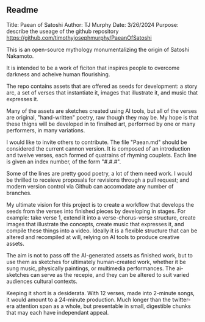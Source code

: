 ## Readme
Title: Paean of Satoshi
Author: TJ Murphy
Date: 3/26/2024
Purpose: describe the useage of the github repository https://github.com/timothyjosephmurphy/PaeanOfSatoshi

This is an open-source mythology monumentalizing the origin of Satoshi Nakamoto. 

It is intended to be a work of ficiton that inspires people to overcome darkness and acheive human flourishing. 

The repo contains assets that are offered as seeds for development: a story arc, a set of verses that instantiate it, images that illustrate it, and music that expresses it. 

Many of the assets are sketches created using AI tools, but all of the verses are original, "hand-written" poetry, raw though they may be. My hope is that these thigns will be developed in to finsihed art, performed by one or many performers, in many variations. 

I would like to invite others to contribute. The file "Paean.md" should be considered the current cannon version. It is composed of an introduction and twelve verses, each formed of quatrains of rhyming couplets. Each line is given an index number, of the form "#.#.#". 

Some of the lines are pretty good poetry, a lot of them need work. I would be thrilled to receieve proposals for revisions through a pull request; and modern version control via Github can accomodate any number of branches. 

My ultimate vision for this project is to create a workflow that develops the seeds from the verses into finished pieces by developing in stages. For example: take verse 1, extend it into a verse-chorus-verse structure, create images that illustrate the concepts, create music that expresses it, and compile these things into a video. Ideally it is a flexible structure that can be altered and recompiled at will, relying on AI tools to produce creative assets. 

The aim is not to pass off the AI-generated assets as finished work, but to use them as sketches for ultimately human-created work, whether it be sung music, physically paintings, or multimedia performances. The ai-sketches can serve as the recepie, and they can be altered to suit varied audiences cultural contexts.

Keeping it short is a desiderata. With 12 verses, made into 2-minute songs, it would amount to a 24-minute production. Much longer than the twitter-era attention span as a whole, but presentable in small, digestible chunks that may each have independant appeal. 